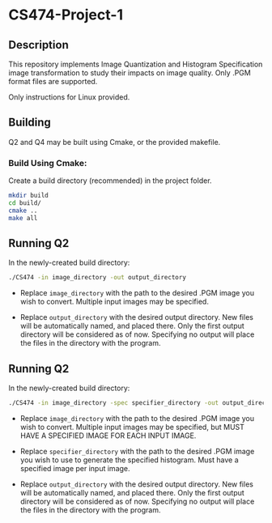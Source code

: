 # CS474-Project-1

## Description

This repository implements Image Quantization and Histogram Specification image transformation to study their impacts on image quality. Only .PGM format files are supported.

Only instructions for Linux provided.

## Building

Q2 and Q4 may be built using Cmake, or the provided makefile.

### Build Using Cmake:

Create a build directory (recommended) in the project folder.

```bash
mkdir build
cd build/
cmake ..
make all
```

## Running Q2

In the newly-created build directory:

```bash
./CS474 -in image_directory -out output_directory
```

- Replace `image_directory` with the path to the desired .PGM image you wish to convert. Multiple input images may be specified.

- Replace `output_directory` with the desired output directory. New files will be automatically named, and placed there. Only the first output directory will be considered as of now. Specifying no output will place the files in the directory with the program.


## Running Q2

In the newly-created build directory:

```bash
./CS474 -in image_directory -spec specifier_directory -out output_directory
```

- Replace `image_directory` with the path to the desired .PGM image you wish to convert. Multiple input images may be specified, but MUST HAVE A SPECIFIED IMAGE FOR EACH INPUT IMAGE.

- Replace `specifier_directory` with the path to the desired .PGM image you wish to use to generate the specified histogram. Must have a specified image per input image.

- Replace `output_directory` with the desired output directory. New files will be automatically named, and placed there. Only the first output directory will be considered as of now. Specifying no output will place the files in the directory with the program.

